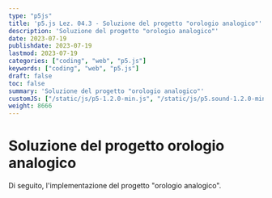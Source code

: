 ```yaml
---
type: "p5js"
title: 'p5.js Lez. 04.3 - Soluzione del progetto "orologio analogico"'
description: 'Soluzione del progetto "orologio analogico"'
date: 2023-07-19
publishdate: 2023-07-19
lastmod: 2023-07-19
categories: ["coding", "web", "p5.js"]
keywords: ["coding", "web", "p5.js"]
draft: false
toc: false
summary: 'Soluzione del progetto "orologio analogico"'
customJS: ["/static/js/p5-1.2.0-min.js", "/static/js/p5.sound-1.2.0-min.js", "/static/coding/web/p5js/p5Utils.js", "/static/coding/web/p5js/clock.js"]
weight: 8666
---
```


# Soluzione del progetto orologio analogico

Di seguito, l'implementazione del progetto "orologio analogico".

<div id="clock"></div>
